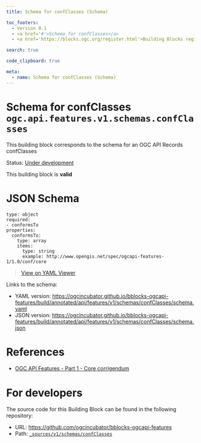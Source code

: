 ```yaml
---
title: Schema for confClasses (Schema)

toc_footers:
  - Version 0.1
  - <a href='#'>Schema for confClasses</a>
  - <a href='https://blocks.ogc.org/register.html'>Building Blocks register</a>

search: true

code_clipboard: true

meta:
  - name: Schema for confClasses (Schema)
---
```



# Schema for confClasses `ogc.api.features.v1.schemas.confClasses`

This building block corresponds to the schema for an OGC API Records confClasses

<p class="status">
    <span data-rainbow-uri="http://www.opengis.net/def/status">Status</span>:
    <a href="http://www.opengis.net/def/status/under-development" target="_blank" data-rainbow-uri>Under development</a>
</p>

<aside class="success">
This building block is <strong>valid</strong>
</aside>


# JSON Schema

```yaml--schema
type: object
required:
- conformsTo
properties:
  conformsTo:
    type: array
    items:
      type: string
      example: http://www.opengis.net/spec/ogcapi-features-1/1.0/conf/core

```

> <a target="_blank" href="https://avillar.github.io/TreedocViewer/?dataParser=yaml&amp;dataUrl=https%3A%2F%2Fogcincubator.github.io%2Fbblocks-ogcapi-features%2Fbuild%2Fannotated%2Fapi%2Ffeatures%2Fv1%2Fschemas%2FconfClasses%2Fschema.yaml&amp;expand=2&amp;option=%7B%22showTable%22%3A+false%7D">View on YAML Viewer</a>

Links to the schema:

* YAML version: <a href="https://ogcincubator.github.io/bblocks-ogcapi-features/build/annotated/api/features/v1/schemas/confClasses/schema.yaml" target="_blank">https://ogcincubator.github.io/bblocks-ogcapi-features/build/annotated/api/features/v1/schemas/confClasses/schema.yaml</a>
* JSON version: <a href="https://ogcincubator.github.io/bblocks-ogcapi-features/build/annotated/api/features/v1/schemas/confClasses/schema.json" target="_blank">https://ogcincubator.github.io/bblocks-ogcapi-features/build/annotated/api/features/v1/schemas/confClasses/schema.json</a>

# References

* [OGC API Features - Part 1 - Core corrigendum](https://docs.ogc.org/is/17-069r4/17-069r4.html)

# For developers

The source code for this Building Block can be found in the following repository:

* URL: <a href="https://github.com/ogcincubator/bblocks-ogcapi-features" target="_blank">https://github.com/ogcincubator/bblocks-ogcapi-features</a>
* Path:
<code><a href="https://github.com/ogcincubator/bblocks-ogcapi-features/blob/HEAD/_sources/v1/schemas/confClasses" target="_blank">_sources/v1/schemas/confClasses</a></code>


